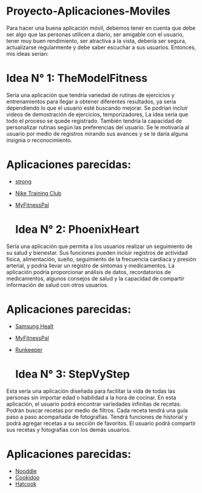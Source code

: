 # Proyecto-Aplicaciones-Moviles

Para hacer una buena aplicación móvil, debemos tener en cuenta que debe ser algo que las personas utilicen a diario, ser amigable con el usuario, tener muy buen rendimiento, ser atractiva a la vista, debería ser segura, actualizarse regularmente y debe saber escuchar a sus usuarios. Entonces, mis ideas serían:

# Idea N° 1: TheModelFitness 

Sería una aplicación que tendría variedad de rutinas de ejercicios y entrenamientos para llegar a obtener diferentes resultados, ya seria dependiendo lo que el usuario esté buscando mejorar. Se podrían incluir videos de demostración de ejercicios, temporizadores, La idea sería que todo el proceso se quede registrado. También tendría la capacidad de personalizar rutinas según las preferencias del usuario. Se le motivaría al usuario por medio de registros mirando sus avances y se le daría alguna insignia o reconocimiento.

# Aplicaciones parecidas: 

- [strong](https://www.strong.app/)
- [Nike Training Club](https://www.nike.com/es/ntc-app)
- [MyFitnessPal](https://www.myfitnesspal.com/es)

  # Idea N° 2: PhoenixHeart 

Sería una aplicación que permita a los usuarios realizar un seguimiento de su salud y bienestar. Sus funciones pueden incluir registros de actividad física, alimentación, sueño, seguimiento de la frecuencia cardíaca y presión arterial, y podría llevar un registro de síntomas y medicamentos. La aplicación podría proporcionar análisis de datos, recordatorios de medicamentos, algunos consejos de salud y la capacidad de compartir información de salud con otros usuarios.

# Aplicaciones parecidas: 

- [Samsung Healt](https://www.samsung.com/co/apps/samsung-health/)
- [MyFitnessPal](https://www.myfitnesspal.com/es)
- [Runkeeper](https://runkeeper.com/cms/)


  # Idea N° 3: StepVyStep

Esta sería una aplicación diseñada para facilitar la vida de todas las personas sin importar edad o habilidad a la hora de cocinar. En esta aplicación, el usuario podrá encontrar variedades infinitas de recetas. Podrán buscar recetas por medio de filtros. Cada receta tendrá una guía paso a paso acompañada de fotografías. Tendrá funciones de historial y podrá agregar recetas a su sección de favoritos. El usuario podrá compartir sus recetas y fotografías con los demás usuarios. 

# Aplicaciones parecidas: 

- [Nooddle](https://nooddle.es.aptoide.com/app)
- [Cookidoo](https://cookidoo.es/foundation/es-ES)
- [Hatcook](https://hatcook-que-cocino-hoy.es.aptoide.com/app)
